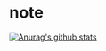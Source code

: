 # note
[![Anurag's github stats](https://github-readme-stats.vercel.app/api?username=lx1003)](https://github.com/anuraghazra/github-readme-stats)
